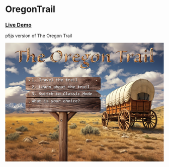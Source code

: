 # OregonTrail
### [Live Demo](https://adamnizol.github.io/OregonTrail/)

p5js version of The Oregon Trail

[![Title Page](https://github.com/AdamNizol/OregonTrail/blob/master/readmeFiles/titlepage.png?raw=true)](https://adamnizol.github.io/OregonTrail/)
